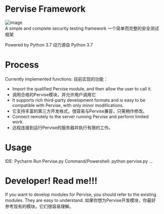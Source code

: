 # Pervise Framework
![image](https://user-images.githubusercontent.com/64673335/193805503-a2c267c0-8bdf-4c8e-959c-9b0ed98d9555.png)
<br/>
A simple and complete security testing framework
一个简单而完整的安全测试框架

Powered by Python 3.7
动力源自 Python 3.7

# Process
Currently implemented functions:
目前实现的功能：
 - Import the qualified Pervise module, and then allow the user to call it.
 - 调用合格的Pervise模块，并允许用户调用它
 - It supports rich third-party development formats and is easy to be compatible with Pervise, with only minor modifications.
 - 它支持丰富的第三方开发格式，很容易与Pervise兼容，只需稍作修改。
 - Connect remotely to the server running Pervise and perform limited work.
 - 远程连接到运行Pervise的服务器并执行有限的工作。

# Usage
IDE: Pycharm
Run Pervise.py
Command/Powershell:
python pervise.py
...

# Developer! Read me!!!
If you want to develop modules for Pervise, you should refer to the existing modules. They are easy to understand.
如果你想为Pervise开发模块，你最好参考现有的模块。它们很容易理解。
